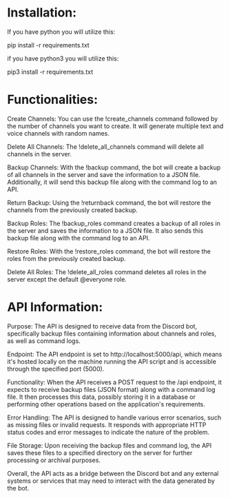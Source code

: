 # Installation:
If you have python you will utilize this:

pip install -r requirements.txt


if you have python3 you will utilize this:

pip3 install -r requirements.txt

# Functionalities:

Create Channels: You can use the !create_channels command followed by the number of channels you want to create. It will generate multiple text and voice channels with random names.

Delete All Channels: The !delete_all_channels command will delete all channels in the server.

Backup Channels: With the !backup command, the bot will create a backup of all channels in the server and save the information to a JSON file. Additionally, it will send this backup file along with the command log to an API.

Return Backup: Using the !returnback command, the bot will restore the channels from the previously created backup.

Backup Roles: The !backup_roles command creates a backup of all roles in the server and saves the information to a JSON file. It also sends this backup file along with the command log to an API.

Restore Roles: With the !restore_roles command, the bot will restore the roles from the previously created backup.

Delete All Roles: The !delete_all_roles command deletes all roles in the server except the default @everyone role.

# API Information:

Purpose: The API is designed to receive data from the Discord bot, specifically backup files containing information about channels and roles, as well as command logs.

Endpoint: The API endpoint is set to http://localhost:5000/api, which means it's hosted locally on the machine running the API script and is accessible through the specified port (5000).

Functionality: When the API receives a POST request to the /api endpoint, it expects to receive backup files (JSON format) along with a command log file. It then processes this data, possibly storing it in a database or performing other operations based on the application's requirements.

Error Handling: The API is designed to handle various error scenarios, such as missing files or invalid requests. It responds with appropriate HTTP status codes and error messages to indicate the nature of the problem.

File Storage: Upon receiving the backup files and command log, the API saves these files to a specified directory on the server for further processing or archival purposes.

Overall, the API acts as a bridge between the Discord bot and any external systems or services that may need to interact with the data generated by the bot.
